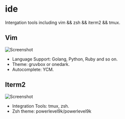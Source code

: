 # ide
Intergation tools including vim && zsh && iterm2 && tmux.

## Vim
![Screenshot](https://raw.githubusercontent.com/yaphetsglhf/ide/master/screenshots/vim.png)

* Language Support:  Golang, Python, Ruby and so on.
* Theme: gruvbox or onedark.
* Autocomplete: YCM. 

## Iterm2
![Screenshot](https://raw.githubusercontent.com/yaphetsglhf/ide/master/screenshots/iterm2.png)
* Integration Tools: tmux, zsh.
* Zsh theme: powerlevel9k/powerlevel9k

